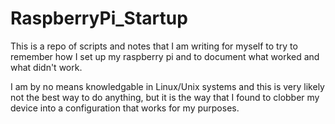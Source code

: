 # RaspberryPi_Startup
This is a repo of scripts and notes that I am writing for myself to try to remember how I set up my raspberry pi and to document what worked and what didn't work.

I am by no means knowledgable in Linux/Unix systems and this is very likely not the best way to do anything, but it is the way that I found to clobber my device into a configuration that works for my purposes.
